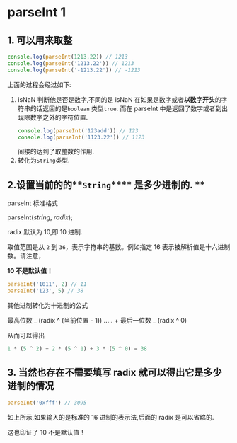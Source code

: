 # parseInt 1

## 1. **可以用来取整**

```JavaScript
console.log(parseInt(1213.22)) // 1213
console.log(parseInt('1213.22')) // 1213
console.log(parseInt('-1213.22')) // -1213
```

上面的过程会经过如下:

1. isNaN 判断他是否是数字,不同的是 isNaN 在如果是数字或者**以数字开头**的字符串的话返回的是`boolean` 类型`true`. 而在 parseInt 中是返回了数字或者到出现除数字之外的字符位置.
   ```JavaScript
   console.log(parseInt('123add')) // 123
   console.log(parseInt('1123.22')) // 1123
   ```
   间接的达到了取整数的作用.
2. 转化为`String`类型.

## 2.**设置当前的的\*\***`String`\***\* 是多少进制的. **

parseInt 标准格式

parseInt(_string_, _radix_);

radix 默认为 10,即 10 进制.

取值范围是从 `2` 到 `36`，表示字符串的基数。例如指定 16 表示被解析值是十六进制数。请注意，

**10 不是默认值！**

```JavaScript
parseInt('1011', 2) // 11
parseInt('123', 5) // 38
```

其他进制转化为十进制的公式

最高位数 _ (radix ^ (当前位置 - 1)) ..... + 最后一位数 _ (radix ^ 0)

从而可以得出

```JavaScript
1 * (5 ^ 2) + 2 * (5 ^ 1) + 3 * (5 ^ 0) = 38
```

## 3. 当然也存在不需要填写 radix 就可以得出它是多少进制的情况

```JavaScript
parseInt('0xfff') // 3095
```

如上所示,如果输入的是标准的 16 进制的表示法,后面的 radix 是可以省略的.

这也印证了 10 不是默认值！
